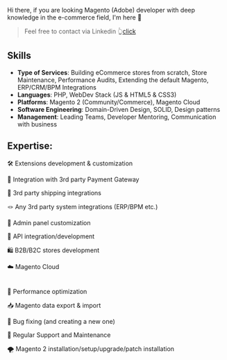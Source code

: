 Hi there, if you are looking Magento (Adobe) developer with deep knowledge in the e-commerce field, I'm here 🙂

> Feel free to contact via Linkedin 👆[click](https://www.linkedin.com/in/bbakalov/)

## Skills
-   **Type of Services**: Building eCommerce stores from scratch, Store Maintenance, Performance Audits, Extending the default Magento, ERP/CRM/BPM Integrations
-   **Languages**: PHP, WebDev Stack (JS & HTML5 & CSS3)
-   **Platforms**: Magento 2 (Community/Commerce), Magento Cloud
-   **Software Engineering**: Domain-Driven Design, SOLID, Design patterns
-   **Management**: Leading Teams, Developer Mentoring, Communication with business

## Expertise:
🛠 Extensions development & customization

🤑 Integration with 3rd party Payment Gateway

🚚 3rd party shipping integrations

🪢 Any 3rd party system integrations (ERP/BPM etc.)

🔨 Admin panel customization

🤹 API integration/development

🛍️ B2B/B2C stores development

☁️ Magento Cloud
<br/><br/><br/>
🚀 Performance optimization

📥 Magento data export & import

🐞 Bug fixing (and creating a new one)

🚧 Regular Support and Maintenance

🌪 Magento 2 installation/setup/upgrade/patch installation
